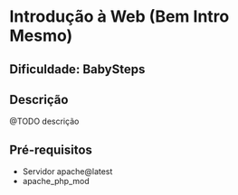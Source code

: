 # Introdução à Web (Bem Intro Mesmo)

## Dificuldade: **BabySteps** 

## Descrição

@TODO descrição

## Pré-requisitos

- Servidor apache@latest
- apache_php_mod
